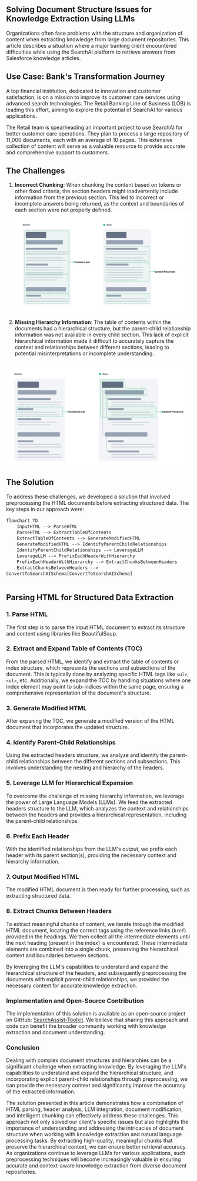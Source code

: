 ## Solving Document Structure Issues for Knowledge Extraction Using LLMs

Organizations often face problems with the structure and organization of content when extracting knowledge from large document repositories. This article describes a situation where a major banking client encountered difficulties while using the SearchAI platform to retrieve answers from Salesforce knowledge articles.

## Use Case: Bank's Transformation Journey

A top financial institution, dedicated to innovation and customer satisfaction, is on a mission to improve its customer care services using advanced search technologies. The Retail Banking Line of Business (LOB) is leading this effort, aiming to explore the potential of SearchAI for various applications.

The Retail team is spearheading an important project to use SearchAI for better customer care operations. They plan to process a large repository of 11,000 documents, each with an average of 10 pages. This extensive collection of content will serve as a valuable resource to provide accurate and comprehensive support to customers.

## The Challenges

1. **Incorrect Chunking**: When chunking the content based on tokens or other fixed criteria, the section headers might inadvertently include information from the previous section. This led to incorrect or incomplete answers being returned, as the context and boundaries of each section were not properly defined.
![Incorrect Chunking](https://raw.githubusercontent.com/Koredotcom/SearchAssist-Toolkit/master/Blog/Assets/ChunkHierarchy2.png)

2. **Missing Hierarchy Information**: The table of contents within the documents had a hierarchical structure, but the parent-child relationship information was not available in every child section. This lack of explicit hierarchical information made it difficult to accurately capture the context and relationships between different sections, leading to potential misinterpretations or incomplete understanding.

![Missing Hierarchy Information](https://raw.githubusercontent.com/Koredotcom/SearchAssist-Toolkit/master/Blog/Assets/ChunkHierarchy.png) 

## The Solution

To address these challenges, we developed a solution that involved preprocessing the HTML documents before extracting structured data. The key steps in our approach were:

```mermaid
flowchart TD
    InputHTML --> ParseHTML
    ParseHTML --> ExtractTableOfContents
    ExtractTableOfContents --> GenerateModifiedHTML
    GenerateModifiedHTML --> IdentifyParentChildRelationships
    IdentifyParentChildRelationships --> LeverageLLM
    LeverageLLM --> PrefixEachHeaderWithHierarchy
    PrefixEachHeaderWithHierarchy --> ExtractChunksBetweenHeaders
    ExtractChunksBetweenHeaders --> ConvertToSearchAISchema[ConvertToSearchAISchema]
    
```

## Parsing HTML for Structured Data Extraction

### **1. Parse HTML**
The first step is to parse the input HTML document to extract its structure and content using libraries like BeautifulSoup.

### **2. Extract and Expand Table of Contents (TOC)**
From the parsed HTML, we identify and extract the table of contents or index structure, which represents the sections and subsections of the document. This is typically done by analyzing specific HTML tags like `<ul>`, `<ol>`, etc. Additionally, we expand the TOC by handling situations where one index element may point to sub-indices within the same page, ensuring a comprehensive representation of the document's structure.

### **3. Generate Modified HTML**
After expaning the TOC, we generate a modified version of the HTML document that incorporates the updated structure.

### **4. Identify Parent-Child Relationships**
Using the extracted headers structure, we analyze and identify the parent-child relationships between the different sections and subsections. This involves understanding the nesting and hierarchy of the headers.

### **5. Leverage LLM for Hierarchical Expansion**
To overcome the challenge of missing hierarchy information, we leverage the power of Large Language Models (LLMs). We feed the extracted headers structure to the LLM, which analyzes the context and relationships between the headers and provides a hierarchical representation, including the parent-child relationships.

### **6. Prefix Each Header**
With the identified relationships from the LLM's output, we prefix each header with its parent section(s), providing the necessary context and hierarchy information.

### **7. Output Modified HTML**
The modified HTML document is then ready for further processing, such as extracting structured data.

### **8. Extract Chunks Between Headers**
To extract meaningful chunks of content, we iterate through the modified HTML document, locating the correct tags using the reference links (`href`) provided in the headings. We then collect all the intermediate elements until the next heading (present in the index) is encountered. These intermediate elements are combined into a single chunk, preserving the hierarchical context and boundaries between sections.

By leveraging the LLM's capabilities to understand and expand the hierarchical structure of the headers, and subsequently preprocessing the documents with explicit parent-child relationships, we provided the necessary context for accurate knowledge extraction.

### Implementation and Open-Source Contribution
The implementation of this solution is available as an open-source project on GitHub: [SearchAssist-Toolkit](https://github.com/username/SearchAssist-Toolkit). We believe that sharing this approach and code can benefit the broader community working with knowledge extraction and document understanding.

### Conclusion
Dealing with complex document structures and hierarchies can be a significant challenge when extracting knowledge. By leveraging the LLM's capabilities to understand and expand the hierarchical structure, and incorporating explicit parent-child relationships through preprocessing, we can provide the necessary context and significantly improve the accuracy of the extracted information. 

The solution presented in this article demonstrates how a combination of HTML parsing, header analysis, LLM integration, document modification, and intelligent chunking can effectively address these challenges. This approach not only solved our client's specific issues but also highlights the importance of understanding and addressing the intricacies of document structure when working with knowledge extraction and natural language processing tasks. By extracting high-quality, meaningful chunks that preserve the hierarchical context, we can ensure better retrieval accuracy. As organizations continue to leverage LLMs for various applications, such preprocessing techniques will become increasingly valuable in ensuring accurate and context-aware knowledge extraction from diverse document repositories.
